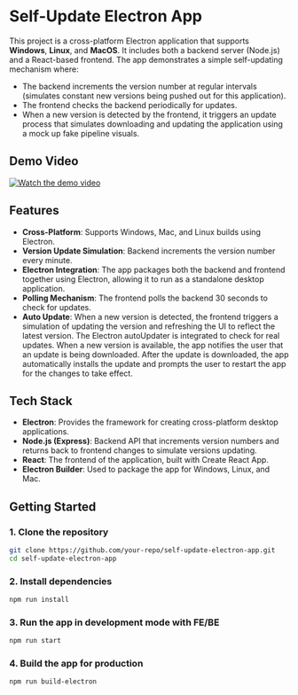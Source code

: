 # Self-Update Electron App

This project is a cross-platform Electron application that supports **Windows**, **Linux**, and **MacOS**. It includes both a backend server (Node.js) and a React-based frontend. The app demonstrates a simple self-updating mechanism where:

- The backend increments the version number at regular intervals (simulates constant new versions being pushed out for this application).
- The frontend checks the backend periodically for updates.
- When a new version is detected by the frontend, it triggers an update process that simulates downloading and updating the application using a mock up fake pipeline visuals.

## Demo Video

[![Watch the demo video](https://i.ibb.co/yyCyRff/Screenshot-2024-10-01-154941.png)](https://streamable.com/s77ry2 "Click to watch the demo video")

## Features

- **Cross-Platform**: Supports Windows, Mac, and Linux builds using Electron.
- **Version Update Simulation**: Backend increments the version number every minute.
- **Electron Integration**: The app packages both the backend and frontend together using Electron, allowing it to run as a standalone desktop application.
- **Polling Mechanism**: The frontend polls the backend 30 seconds to check for updates.
- **Auto Update**: When a new version is detected, the frontend triggers a simulation of updating the version and refreshing the UI to reflect the latest version. The Electron autoUpdater is integrated to check for real updates. When a new version is available, the app notifies the user that an update is being downloaded. After the update is downloaded, the app automatically installs the update and prompts the user to restart the app for the changes to take effect.

## Tech Stack

- **Electron**: Provides the framework for creating cross-platform desktop applications.
- **Node.js (Express)**: Backend API that increments version numbers and returns back to frontend changes to simulate versions updating.
- **React**: The frontend of the application, built with Create React App.
- **Electron Builder**: Used to package the app for Windows, Linux, and Mac.

## Getting Started

### 1. Clone the repository

```bash
git clone https://github.com/your-repo/self-update-electron-app.git
cd self-update-electron-app
```

### 2. Install dependencies
```bash
npm run install
```

### 3. Run the app in development mode with FE/BE
```bash
npm run start
```

### 4. Build the app for production
```bash
npm run build-electron
```
